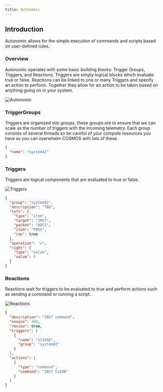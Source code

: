 ```yaml
---
title: Autonomic
---
```


## Introduction

Autonomic allows for the simple execution of commands and scripts based on user-defined rules.

### Overview

Autonomic operates with some basic building blocks: Trigger Groups, Triggers, and Reactions. Triggers are simply logical blocks which evaluate true or false. Reactions can be linked to one or many Triggers and specify an action to perform. Together they allow for an action to be taken based on anything going on in your system.

![Autonomic](/img/v5/autonomic/autonomic.png)

### TriggerGroups

Triggers are organized into groups, these groups are to ensure that we can scale as the number of triggers with the incoming telemetry. Each group consists of several threads so be careful of your compute resources you have as you can overwhelm COSMOS with lots of these.

```json
{
  "name": "system42"
}
```

### Triggers

Triggers are logical components that are evaluated to true or false.

![Triggers](/img/v5/autonomic/triggers.png)

```json
{
  "group": "system42",
  "description": "TBD",
  "left": {
    "type": "item",
    "target": "INST",
    "packet": "ADCS",
    "item": "POSX",
    "raw": true
  },
  "operation": ">",
  "right": {
    "type": "value",
    "value": 0
  }
}
```

### Reactions

Reactions wait for triggers to be evaluated to true and perform actions such as sending a command or running a script.

![Reactions](/img/v5/autonomic/reactions.png)

```json
{
  "description": "INST command",
  "snooze": 300,
  "review": true,
  "triggers": [
    {
      "name": "123456",
      "group": "system42"
    }
  ],
  "actions": [
    {
      "type": "command",
      "command": "INST CLEAR"
    }
  ]
}
```
